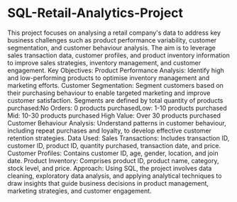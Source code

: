# SQL-Retail-Analytics-Project
This project focuses on analysing a retail company's data to address key business challenges such as product performance variability, customer segmentation, and customer behaviour analysis. The aim is to leverage sales transaction data, customer profiles, and product inventory information to improve sales strategies, inventory management, and customer engagement. Key Objectives: Product Performance Analysis: Identify high and low-performing products to optimise inventory management and marketing efforts. Customer Segmentation: Segment customers based on their purchasing behaviour to enable targeted marketing and improve customer satisfaction. Segments are defined by total quantity of products purchased:No Orders: 0 products purchasedLow: 1-10 products purchased Mid: 10-30 products purchased High Value: Over 30 products purchased Customer Behaviour Analysis: Understand patterns in customer behaviour, including repeat purchases and loyalty, to develop effective customer retention strategies. Data Used: Sales Transactions: Includes transaction ID, customer ID, product ID, quantity purchased, transaction date, and price. Customer Profiles: Contains customer ID, age, gender, location, and join date. Product Inventory: Comprises product ID, product name, category, stock level, and price. Approach: Using SQL, the project involves data cleaning, exploratory data analysis, and applying analytical techniques to draw insights that guide business decisions in product management, marketing strategies, and customer engagement.
